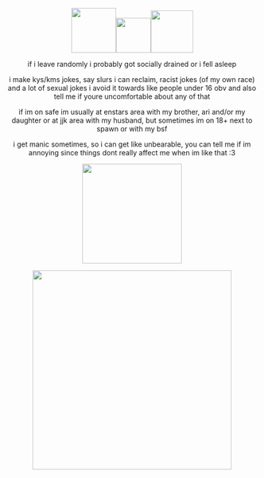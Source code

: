 <p align="center"> 
  <img width="90" src="https://media.discordapp.net/attachments/1029646164800315412/1187200539256180826/ezgif.com-resize_3.gif?ex=659605a9&is=658390a9&hm=830740158983bb6f4f7377832b9bef4185226d5742b09071c94d1c244b1fb859&=)"><img width="70" src="https://media.discordapp.net/attachments/1029646164800315412/1187200242936971305/ezgif.com-resize.gif?ex=65960563&is=65839063&hm=72de3303983fae81091e8d1fd48cefa9348ac3f410b7c88965d1ea82e4c3688f&=)"><img width="85" src="https://media.discordapp.net/attachments/1064346829170409502/1202476047980036176/28Made_Mood29_Arashi_Narukami_Chibi-ezgif.com-resize_2.gif?ex=65cd9816&is=65bb2316&hm=539857f54873613b50bed51c8162f09c6a631e4e28a43ba85187a2b129b0035c&=)">
  </p>


<p align="center">  if i leave randomly i probably got socially drained or i fell asleep</p>

<p align="center">  i make kys/kms jokes, say slurs i can reclaim, racist jokes (of my own race) and a lot of sexual jokes i avoid it towards like people under 16 obv and also tell me if youre uncomfortable about any of that</p>

<p align="center">  if im on safe im usually at enstars area with my brother, ari and/or my daughter or at jjk area with my husband, but sometimes im on 18+ next to spawn or with my bsf</p>

<p align="center">  i get manic sometimes, so i can get like unbearable, you can tell me if im annoying since things dont really affect me when im like that :3

  
<p align="center"> 
  <img width="200" src="https://media.discordapp.net/attachments/1061880649180532776/1187133425195434024/760dd23b.png?ex=65cd2628&is=65bab128&hm=0f1402d5578b6b94ecd54b6aee3b2665bfa096749d7d3ebfb0d5ea31cad802f9&=&format=webp&quality=lossless"</p>
<p align="center"> 

<p align="center"> 
  <img width="400" src="https://media.discordapp.net/attachments/1029646164800315412/1205654526732931142/Screenshot_20231027_063637_YouTube.jpg?ex=65d92847&is=65c6b347&hm=0be53fa271f9fd4c1c1caf29ca48259783a0fd31a0d087d3fe87916e0b791dd3&=&format=webp&width=839&height=411">
  </p>

  

